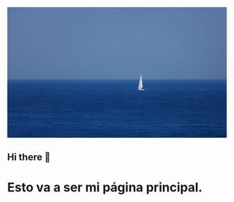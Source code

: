 <img src="blue-2878_1280.jpg" alt="Pic" width="700" height="300"/>

## Hi there 👋
<h1>Esto va a ser mi página principal.</h1>
<!--
**Erpica/Erpica** is a ✨ _special_ ✨ repository because its `README.md` (this file) appears on your GitHub profile.

Here are some ideas to get you started:

- 🔭 I’m currently working on Spreadshettapp de Google Sheet
- 🌱 I’m currently learning Javascript
- 👯 I’m looking to collaborate on my job
- 🤔 I’m looking for help with Mouredev
- 💬 Ask me about ...
- 📫 How to reach me: ...
- 😄 Pronouns: ...
- ⚡ Fun fact: ...
-->

  <!--
APP GUI: https://www.gitkraken.com/
OTRA: https://desktop.github.com/download/
  
COMANDOS MÁS ÚTILES EN GIT (Franco Jofré):
git init - Inicializa un nuevo repositorio de Git.
git clone: clona un repositorio remoto en tu máquina local.
git status - Comprueba el estado actual de tu directorio de trabajo.
git add: cambia la etapa para la siguiente confirmación.
git commit - Registra los cambios preconfigurados y crea una instantánea.
git push - Sube los cambios locales a un repositorio remoto.
git pull: recupera y fusiona los cambios de un repositorio remoto.
git branch: enumera, crea o elimina ramas.
git checkout / git switch - Cambia entre ramas o confirmaciones.
git merge - Integra los cambios de una rama en otra.
git diff - Ver las diferencias entre el directorio de trabajo y el área de preparación.
git log: muestra una lista cronológica de confirmaciones.
git stash: te permite guardar temporalmente los cambios que has realizado en tu código, sin necesidad de enviarlos al repositorio.

MARKDOWN PARA GITHUB:
https://docs.github.com/es/get-started/writing-on-github/getting-started-with-writing-and-formatting-on-github/basic-writing-and-formatting-syntax
  -->
